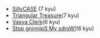 - [SillyCASE](https://www.codewars.com/kata/sillycase) (7 kyu)
- [Triangular Treasure](https://www.codewars.com/kata/triangular-treasure)(7 kyu)
- [Vasya Clerk](https://www.codewars.com/kata/vasya-clerk)(6 kyu)
- [Stop gninnipS My sdroW!](https://www.codewars.com/kata/stop-gninnips-my-sdrow)(6 kyu)
